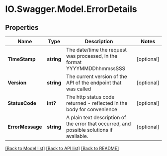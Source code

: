 # IO.Swagger.Model.ErrorDetails
## Properties

Name | Type | Description | Notes
------------ | ------------- | ------------- | -------------
**TimeStamp** | **string** | The date/time the request was processed, in the format YYYYMMDDhhmmssSSS  | [optional] 
**Version** | **string** | The current version of the API of the endpoint that was called  | [optional] 
**StatusCode** | **int?** | The http status code returned - reflected in the body for convenience  | [optional] 
**ErrorMessage** | **string** | A plain text description of the error that occurred, and possible solutions if available.   | [optional] 

[[Back to Model list]](../README.md#documentation-for-models) [[Back to API list]](../README.md#documentation-for-api-endpoints) [[Back to README]](../README.md)

